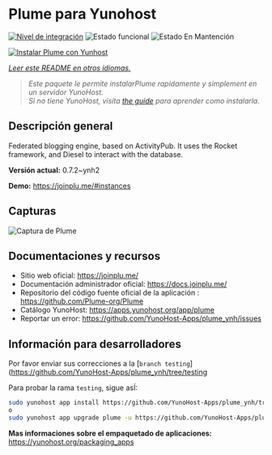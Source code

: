<!--
Este archivo README esta generado automaticamente<https://github.com/YunoHost/apps/tree/master/tools/readme_generator>
No se debe editar a mano.
-->

# Plume para Yunohost

[![Nivel de integración](https://dash.yunohost.org/integration/plume.svg)](https://ci-apps.yunohost.org/ci/apps/plume/) ![Estado funcional](https://ci-apps.yunohost.org/ci/badges/plume.status.svg) ![Estado En Mantención](https://ci-apps.yunohost.org/ci/badges/plume.maintain.svg)

[![Instalar Plume con Yunhost](https://install-app.yunohost.org/install-with-yunohost.svg)](https://install-app.yunohost.org/?app=plume)

*[Leer este README en otros idiomas.](./ALL_README.md)*

> *Este paquete le permite instalarPlume rapidamente y simplement en un servidor YunoHost.*  
> *Si no tiene YunoHost, visita [the guide](https://yunohost.org/install) para aprender como instalarla.*

## Descripción general

Federated blogging engine, based on ActivityPub. It uses the Rocket framework, and Diesel to interact with the database.


**Versión actual:** 0.7.2~ynh2

**Demo:** <https://joinplu.me/#instances>

## Capturas

![Captura de Plume](./doc/screenshots/screenshot.png)

## Documentaciones y recursos

- Sitio web oficial: <https://joinplu.me/>
- Documentación administrador oficial: <https://docs.joinplu.me/>
- Repositorio del código fuente oficial de la aplicación : <https://github.com/Plume-org/Plume>
- Catálogo YunoHost: <https://apps.yunohost.org/app/plume>
- Reportar un error: <https://github.com/YunoHost-Apps/plume_ynh/issues>

## Información para desarrolladores

Por favor enviar sus correcciones a la [`branch testing`](https://github.com/YunoHost-Apps/plume_ynh/tree/testing

Para probar la rama `testing`, sigue asÍ:

```bash
sudo yunohost app install https://github.com/YunoHost-Apps/plume_ynh/tree/testing --debug
o
sudo yunohost app upgrade plume -u https://github.com/YunoHost-Apps/plume_ynh/tree/testing --debug
```

**Mas informaciones sobre el empaquetado de aplicaciones:** <https://yunohost.org/packaging_apps>
